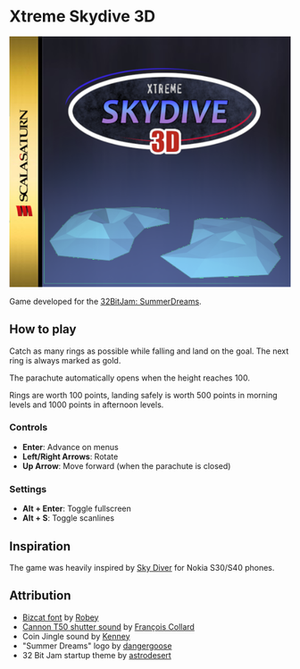 # Xtreme Skydive 3D

![Game Cover](assets/game-cover.png)

Game developed for the [32BitJam: SummerDreams](https://itch.io/jam/32bitjam-summer-dreams).

## How to play

Catch as many rings as possible while falling and land on the goal.
The next ring is always marked as gold.

The parachute automatically opens when the height reaches 100.

Rings are worth 100 points, landing safely is worth 500 points in morning levels and 1000 points in afternoon levels.

### Controls

- **Enter**: Advance on menus
- **Left/Right Arrows**: Rotate
- **Up Arrow**: Move forward (when the parachute is closed)

### Settings

- **Alt + Enter**: Toggle fullscreen
- **Alt + S**: Toggle scanlines

## Inspiration

The game was heavily inspired by [Sky Diver](https://www.longsteve.com/fixmybugs/games-ive-coded-sky-diver/) for Nokia S30/S40 phones.

## Attribution

- [Bizcat font](https://robey.lag.net/2020/02/09/bizcat-bitmap-font.html) by [Robey](https://robey.lag.net/)
- [Cannon T50 shutter sound](https://commons.wikimedia.org/wiki/File:Canon_T50_shutter_noise.ogg) by [François Collard](https://commons.wikimedia.org/wiki/User:Francois_C)
- Coin Jingle sound by [Kenney](https://www.kenney.nl/)
- "Summer Dreams" logo by [dangergoose](https://danger-goose.itch.io/)
- 32 Bit Jam startup theme by [astrodesert](https://itch.io/profile/astrodesert)
